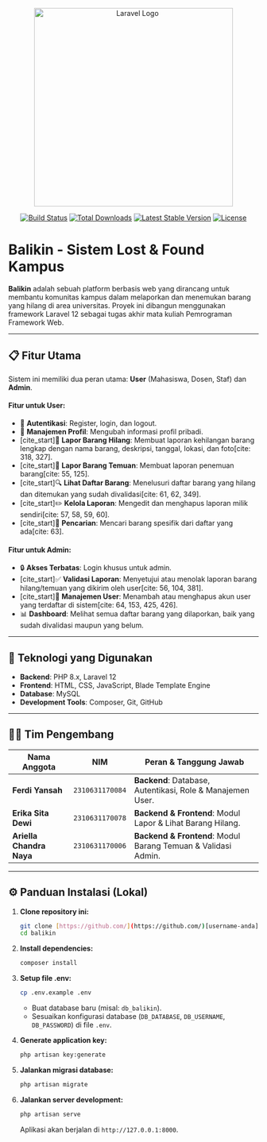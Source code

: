 <p align="center"><a href="https://laravel.com" target="_blank"><img src="https://raw.githubusercontent.com/laravel/art/master/logo-lockup/5%20SVG/2%20CMYK/1%20Full%20Color/laravel-logolockup-cmyk-red.svg" width="400" alt="Laravel Logo"></a></p>

<p align="center">
<a href="https://github.com/laravel/framework/actions"><img src="https://github.com/laravel/framework/workflows/tests/badge.svg" alt="Build Status"></a>
<a href="https://packagist.org/packages/laravel/framework"><img src="https://img.shields.io/packagist/dt/laravel/framework" alt="Total Downloads"></a>
<a href="https://packagist.org/packages/laravel/framework"><img src="https://img.shields.io/packagist/v/laravel/framework" alt="Latest Stable Version"></a>
<a href="https://packagist.org/packages/laravel/framework"><img src="https://img.shields.io/packagist/l/laravel/framework" alt="License"></a>
</p>

# Balikin - Sistem Lost & Found Kampus

**Balikin** adalah sebuah platform berbasis web yang dirancang untuk membantu komunitas kampus dalam melaporkan dan menemukan barang yang hilang di area universitas. Proyek ini dibangun menggunakan framework Laravel 12 sebagai tugas akhir mata kuliah Pemrograman Framework Web.

---

## 📋 Fitur Utama

Sistem ini memiliki dua peran utama: **User** (Mahasiswa, Dosen, Staf) dan **Admin**.

#### Fitur untuk User:
-   🔐 **Autentikasi**: Register, login, dan logout.
-   👤 **Manajemen Profil**: Mengubah informasi profil pribadi.
-   [cite_start]📄 **Lapor Barang Hilang**: Membuat laporan kehilangan barang lengkap dengan nama barang, deskripsi, tanggal, lokasi, dan foto[cite: 318, 327].
-   [cite_start]🙋 **Lapor Barang Temuan**: Membuat laporan penemuan barang[cite: 55, 125].
-   [cite_start]🔍 **Lihat Daftar Barang**: Menelusuri daftar barang yang hilang dan ditemukan yang sudah divalidasi[cite: 61, 62, 349].
-   [cite_start]✏️ **Kelola Laporan**: Mengedit dan menghapus laporan milik sendiri[cite: 57, 58, 59, 60].
-   [cite_start]🔎 **Pencarian**: Mencari barang spesifik dari daftar yang ada[cite: 63].

#### Fitur untuk Admin:
-   🔒 **Akses Terbatas**: Login khusus untuk admin.
-   [cite_start]✅ **Validasi Laporan**: Menyetujui atau menolak laporan barang hilang/temuan yang dikirim oleh user[cite: 56, 104, 381].
-   [cite_start]👥 **Manajemen User**: Menambah atau menghapus akun user yang terdaftar di sistem[cite: 64, 153, 425, 426].
-   📊 **Dashboard**: Melihat semua daftar barang yang dilaporkan, baik yang sudah divalidasi maupun yang belum.

---

## 🚀 Teknologi yang Digunakan

* **Backend**: PHP 8.x, Laravel 12
* **Frontend**: HTML, CSS, JavaScript, Blade Template Engine
* **Database**: MySQL
* **Development Tools**: Composer, Git, GitHub

---

## 🧑‍💻 Tim Pengembang

| Nama Anggota        | NIM           | Peran & Tanggung Jawab                                     |
| ------------------- | ------------- | ---------------------------------------------------------- |
| **Ferdi Yansah** | `2310631170084` | **Backend**: Database, Autentikasi, Role & Manajemen User.   |
| **Erika Sita Dewi** | `2310631170078` | **Backend & Frontend**: Modul Lapor & Lihat Barang Hilang.   |
| **Ariella Chandra Naya** | `2310631170006` | **Backend & Frontend**: Modul Barang Temuan & Validasi Admin. |

---

## ⚙️ Panduan Instalasi (Lokal)

1.  **Clone repository ini:**
    ```bash
    git clone [https://github.com/](https://github.com/)[username-anda]/balikin.git
    cd balikin
    ```

2.  **Install dependencies:**
    ```bash
    composer install
    ```

3.  **Setup file .env:**
    ```bash
    cp .env.example .env
    ```
    * Buat database baru (misal: `db_balikin`).
    * Sesuaikan konfigurasi database (`DB_DATABASE`, `DB_USERNAME`, `DB_PASSWORD`) di file `.env`.

4.  **Generate application key:**
    ```bash
    php artisan key:generate
    ```

5.  **Jalankan migrasi database:**
    ```bash
    php artisan migrate
    ```

6.  **Jalankan server development:**
    ```bash
    php artisan serve
    ```
    Aplikasi akan berjalan di `http://127.0.0.1:8000`.
